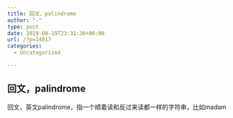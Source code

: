 ```yaml
---
title: 回文，palindrome
author: "-"
type: post
date: 2019-08-19T23:31:30+00:00
url: /?p=14817
categories:
  - Uncategorized

---
```

## 回文，palindrome
回文，英文palindrome，指一个顺着读和反过来读都一样的字符串，比如madam